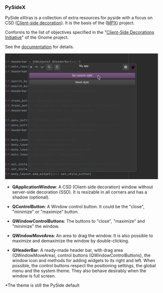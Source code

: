 ### PySideX

PySide eXtras is a collection of extra resources for pyside with a focus on CSD ([Client-side decoration](https://en.wikipedia.org/wiki/Client-side_decoration)). It is the basis of the ([MPX](https://github.com/reticulardev/mpx)) project.

Conforms to the list of objectives specified in the "[Client-Side Decorations Initiative](https://wiki.gnome.org/Initiatives/CSD)" of the Gnome project.

See the [documentation](https://reticulardev.github.io/pysidex) for details.

![Image](data/screen.png "screenshot")

* **QApplicationWindow**: A CSD (Client-side decoration) window without server-side decoration (SSD). It 
is resizable in all corners and has a shadow (optional).


* **QControlButton**: A Window control button. It could be the "close", "minimize" or "maximize" 
button.


* **QWindowControlButtons**: The buttons to "close", "maximize" and "minimize" the window.


* **QWindowMoveArea**: An area to drag the window. It is also possible to maximize and demaximize the 
window by double-clicking.


* **QHeaderBar**: A ready-made header bar, with drag area (QWindowMoveArea), control buttons 
(QWindowControlButtons), the window icon and methods for adding widgets to its 
right and left. When possible, the control buttons respect the positioning 
settings, the global menu and the system theme. They also behave desirably when 
the window is full screen.

*The theme is still the PySide default